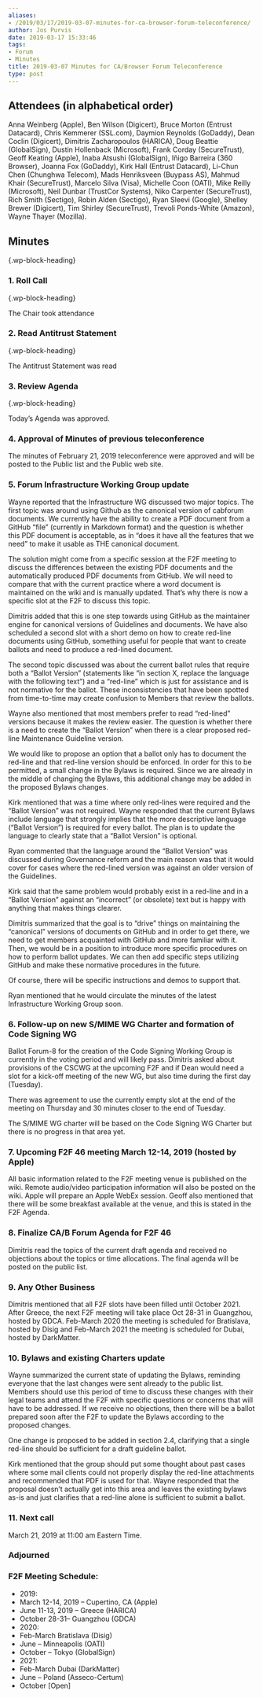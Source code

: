 ```yaml
---
aliases:
- /2019/03/17/2019-03-07-minutes-for-ca-browser-forum-teleconference/
author: Jos Purvis
date: 2019-03-17 15:33:46
tags:
- Forum
- Minutes
title: 2019-03-07 Minutes for CA/Browser Forum Teleconference
type: post
---
```


## Attendees (in alphabetical order)

Anna Weinberg (Apple), Ben Wilson (Digicert), Bruce Morton (Entrust Datacard), Chris Kemmerer (SSL.com), Daymion Reynolds (GoDaddy), Dean Coclin (Digicert), Dimitris Zacharopoulos (HARICA), Doug Beattie (GlobalSign), Dustin Hollenback (Microsoft), Frank Corday (SecureTrust), Geoff Keating (Apple), Inaba Atsushi (GlobalSign), Iñigo Barreira (360 Browser), Joanna Fox (GoDaddy), Kirk Hall (Entrust Datacard), Li-Chun Chen (Chunghwa Telecom), Mads Henriksveen (Buypass AS), Mahmud Khair (SecureTrust), Marcelo Silva (Visa), Michelle Coon (OATI), Mike Reilly (Microsoft), Neil Dunbar (TrustCor Systems), Niko Carpenter (SecureTrust), Rich Smith (Sectigo), Robin Alden (Sectigo), Ryan Sleevi (Google), Shelley Brewer (Digicert), Tim Shirley (SecureTrust), Trevoli Ponds-White (Amazon), Wayne Thayer (Mozilla).

## Minutes

{.wp-block-heading}

### 1. Roll Call

{.wp-block-heading}

The Chair took attendance

### 2. Read Antitrust Statement

{.wp-block-heading}

The Antitrust Statement was read

### 3. Review Agenda

{.wp-block-heading}

Today’s Agenda was approved.

### 4. Approval of Minutes of previous teleconference

The minutes of February 21, 2019 teleconference were approved and will be posted to the Public list and the Public web site.

### 5. Forum Infrastructure Working Group update

Wayne reported that the Infrastructure WG discussed two major topics. The first topic was around using Github as the canonical version of cabforum documents. We currently have the ability to create a PDF document from a GitHub “file” (currently in Markdown format) and the question is whether this PDF document is acceptable, as in “does it have all the features that we need” to make it usable as THE canonical document.

The solution might come from a specific session at the F2F meeting to discuss the differences between the existing PDF documents and the automatically produced PDF documents from GitHub. We will need to compare that with the current practice where a word document is maintained on the wiki and is manually updated. That’s why there is now a specific slot at the F2F to discuss this topic.

Dimitris added that this is one step towards using GitHub as the maintainer engine for canonical versions of Guidelines and documents. We have also scheduled a second slot with a short demo on how to create red-line documents using GitHub, something useful for people that want to create ballots and need to produce a red-lined document.

The second topic discussed was about the current ballot rules that require both a “Ballot Version” (statements like “in section X, replace the language with the following text”) and a “red-line” which is just for assistance and is not normative for the ballot. These inconsistencies that have been spotted from time-to-time may create confusion to Members that review the ballots.

Wayne also mentioned that most members prefer to read “red-lined” versions because it makes the review easier. The question is whether there is a need to create the “Ballot Version” when there is a clear proposed red-line Maintenance Guideline version.

We would like to propose an option that a ballot only has to document the red-line and that red-line version should be enforced. In order for this to be permitted, a small change in the Bylaws is required. Since we are already in the middle of changing the Bylaws, this additional change may be added in the proposed Bylaws changes.

Kirk mentioned that was a time where only red-lines were required and the “Ballot Version” was not required. Wayne responded that the current Bylaws include language that strongly implies that the more descriptive language (“Ballot Version”) is required for every ballot. The plan is to update the language to clearly state that a “Ballot Version” is optional.

Ryan commented that the language around the “Ballot Version” was discussed during Governance reform and the main reason was that it would cover for cases where the red-lined version was against an older version of the Guidelines.

Kirk said that the same problem would probably exist in a red-line and in a “Ballot Version” against an “incorrect” (or obsolete) text but is happy with anything that makes things clearer.

Dimitris summarized that the goal is to “drive” things on maintaining the “canonical” versions of documents on GitHub and in order to get there, we need to get members acquainted with GitHub and more familiar with it. Then, we would be in a position to introduce more specific procedures on how to perform ballot updates. We can then add specific steps utilizing GitHub and make these normative procedures in the future.

Of course, there will be specific instructions and demos to support that.

Ryan mentioned that he would circulate the minutes of the latest Infrastructure Working Group soon.

### 6. Follow-up on new S/MIME WG Charter and formation of Code Signing WG

Ballot Forum-8 for the creation of the Code Signing Working Group is currently in the voting period and will likely pass. Dimitris asked about provisions of the CSCWG at the upcoming F2F and if Dean would need a slot for a kick-off meeting of the new WG, but also time during the first day (Tuesday).

There was agreement to use the currently empty slot at the end of the meeting on Thursday and 30 minutes closer to the end of Tuesday.

The S/MIME WG charter will be based on the Code Signing WG Charter but there is no progress in that area yet.

### 7. Upcoming F2F 46 meeting March 12-14, 2019 (hosted by Apple)

All basic information related to the F2F meeting venue is published on the wiki. Remote audio/video participation information will also be posted on the wiki. Apple will prepare an Apple WebEx session. Geoff also mentioned that there will be some breakfast available at the venue, and this is stated in the F2F Agenda.

### 8. Finalize CA/B Forum Agenda for F2F 46

Dimitris read the topics of the current draft agenda and received no objections about the topics or time allocations. The final agenda will be posted on the public list.

### 9. Any Other Business

Dimitris mentioned that all F2F slots have been filled until October 2021. After Greece, the next F2F meeting will take place Oct 28-31 in Guangzhou, hosted by GDCA. Feb-March 2020 the meeting is scheduled for Bratislava, hosted by Disig and Feb-March 2021 the meeting is scheduled for Dubai, hosted by DarkMatter.

### 10. Bylaws and existing Charters update

Wayne summarized the current state of updating the Bylaws, reminding everyone that the last changes were sent already to the public list. Members should use this period of time to discuss these changes with their legal teams and attend the F2F with specific questions or concerns that will have to be addressed. If we receive no objections, then there will be a ballot prepared soon after the F2F to update the Bylaws according to the proposed changes.

One change is proposed to be added in section 2.4, clarifying that a single red-line should be sufficient for a draft guideline ballot.

Kirk mentioned that the group should put some thought about past cases where some mail clients could not properly display the red-line attachments and recommended that PDF is used for that. Wayne responded that the proposal doesn’t actually get into this area and leaves the existing bylaws as-is and just clarifies that a red-line alone is sufficient to submit a ballot.

### 11. Next call

March 21, 2019 at 11:00 am Eastern Time.

### Adjourned

### F2F Meeting Schedule:

- 2019:
- March 12-14, 2019 – Cupertino, CA (Apple)
- June 11-13, 2019 – Greece (HARICA)
- October 28-31– Guangzhou (GDCA)
- 2020:
- Feb-March Bratislava (Disig)
- June – Minneapolis (OATI)
- October – Tokyo (GlobalSign)
- 2021:
- Feb-March Dubai (DarkMatter)
- June – Poland (Asseco-Certum)
- October \[Open\]